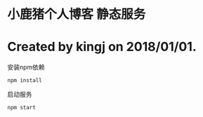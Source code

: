# 小鹿猪个人博客 静态服务
# Created by kingj on 2018/01/01.

安装npm依赖
```npm
npm install
```
启动服务
```npm
npm start
```
